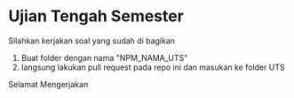 # Ujian Tengah Semester

Silahkan kerjakan soal yang sudah di bagikan

1. Buat folder dengan nama "NPM_NAMA_UTS"
2. langsung lakukan pull request pada repo ini dan masukan ke folder UTS

Selamat Mengerjakan
